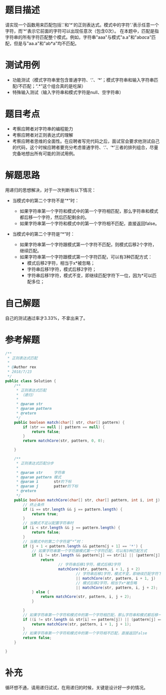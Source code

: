 # 题目描述
请实现一个函数用来匹配包括'.'和'\*'的正则表达式。模式中的字符'.'表示任意一个字符，而'\*'表示它前面的字符可以出现任意次（包含0次）。 在本题中，匹配是指字符串的所有字符匹配整个模式。例如，字符串"aaa"与模式"a.a"和"ab*ac*a"匹配，但是与"aa.a"和"ab*a"均不匹配。
# 测试用例
* 功能测试（模式字符串里包含普通字符、‘.’、‘\*’；模式字符串和输入字符串匹配/不匹配；“.\*”这个组合真的是吃屎）
* 特殊输入测试（输入字符串和模式字符是null、空字符串）

# 题目考点
* 考察应聘者对字符串的编程能力
* 考察应聘者对正则表达式的理解
* 考察应聘者思维的全面性。在应聘者写完代码之后，面试官会要求他测试自己的代码，这个时候应聘者要充分考虑普通字符、‘.’、‘\*’三者的排列组合，尽量完备地想出所有可能的测试用例。

# 解题思路
用递归的思想解决，对于一次判断有以下情况：

* 当模式中的第二个字符不是“\*”时：

  * 如果字符串第一个字符和模式中的第一个字符相匹配，那么字符串和模式都后移一个字符，然后匹配剩余的。
  * 如果字符串第一个字符和模式中的第一个字符相不匹配，直接返回false。

* 当模式中的第二个字符是“\*”时：

  * 如果字符串第一个字符跟模式第一个字符不匹配，则模式后移2个字符，继续匹配。
  * 如果字符串第一个字符跟模式第一个字符匹配，可以有3种匹配方式：
    * 模式后移2字符，相当于x*被忽略；
    * 字符串后移1字符，模式后移2字符；
    * 字符串后移1字符，模式不变，即继续匹配字符下一位，因为*可以匹配多位；

# 自己解题
自己的测试通过率才3.33%，不拿出来了。
# 参考解题
```Java
/**
 * 正则表达式匹配
 *
 * @Author rex
 * 2018/7/23
 */
public class Solution {
    /**
     * 正则表达式匹配
     * （递归）
     *
     * @param str
     * @param pattern
     * @return
     */
    public boolean match(char[] str, char[] pattern) {
        if (str == null || pattern == null) {
            return false;
        }
        return matchCore(str, pattern, 0, 0);

    }

    /**
     * 正则表达式匹配分步
     *
     * @param str     字符串
     * @param pattern 模式
     * @param i       str的下标
     * @param j       patter的下标
     * @return
     */
    public boolean matchCore(char[] str, char[] pattern, int i, int j) {
        // 终止条件
        if (i == str.length && j == pattern.length) {
            return true;
        }
        // 当模式不足以配置字符串时
        if (i < str.length && j == pattern.length) {
            return false;
        }
        // 当模式中的第二个字符是“*”时：
        if (j + 1 < pattern.length && pattern[j + 1] == '*') {
            // 如果字符串第一个字符跟模式第一个字符匹配，可以有3种匹配方式
            if (i != str.length && pattern[j] == str[i] || (pattern[j] == '.' && i != str.length)) {
                return
                        // 字符串后移1字符，模式后移2字符
                        matchCore(str, pattern, i + 1, j + 2)
                                // 字符串后移1字符，模式不变，即继续匹配字符下一位，因为*可以匹配多位
                                || matchCore(str, pattern, i + 1, j)
                                // 模式后移2字符，相当于x*被忽略
                                || matchCore(str, pattern, i, j + 2);
            } else {
                return matchCore(str, pattern, i, j + 2);
            }

        }
        // 如果字符串第一个字符和模式中的第一个字符相匹配，那么字符串和模式都后移一个字符，然后匹配剩余的
        if ((i != str.length && str[i] == pattern[j]) || (pattern[j] == '.' && i != str.length)) {
            return matchCore(str, pattern, i + 1, j + 1);
        }
        // 如果字符串第一个字符和模式中的第一个字符相不匹配，直接返回false
        return false;
    }

}
```
# 补充
循环想不通，请用递归试试，在用递归的时候，关键是设计好一步的情况。
